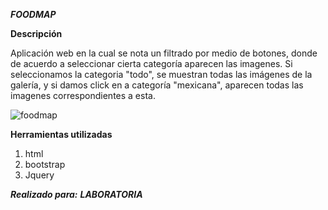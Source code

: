 
***FOODMAP***

**Descripción**


Aplicación web en la cual se nota un filtrado por medio de botones, donde de acuerdo a seleccionar cierta categoría
aparecen las imagenes.
Si seleccionamos la categoria "todo", se muestran todas las imágenes de la galería, y si damos click
en a categoría "mexicana", aparecen todas las imagenes correspondientes a esta.


![foodmap](https://user-images.githubusercontent.com/32876693/38838224-cf3e3286-419a-11e8-826d-45c2efac1777.png)


**Herramientas utilizadas**

1. html
2. bootstrap
3. Jquery

***Realizado para:***
***LABORATORIA***
